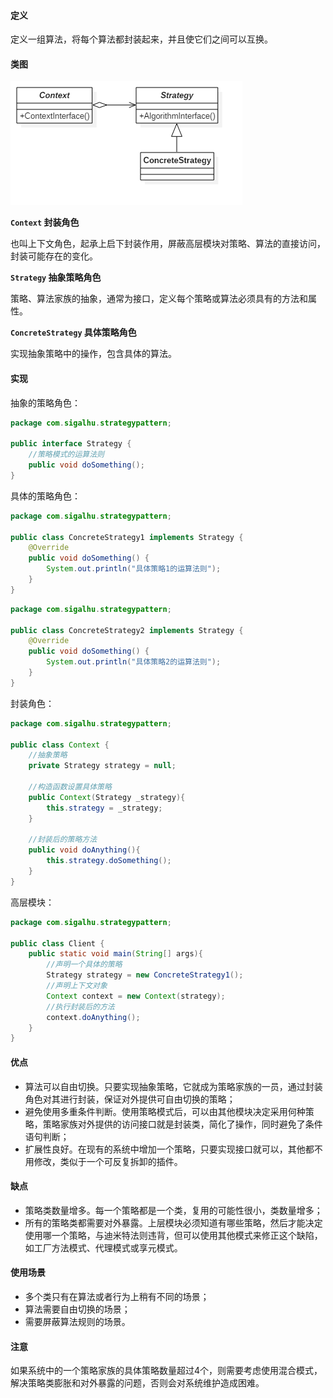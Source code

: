 #### 定义

定义一组算法，将每个算法都封装起来，并且使它们之间可以互换。

#### 类图

![](《设计模式之禅》读书笔记--(13)策略模式/1.png)

**`Context` 封装角色**

也叫上下文角色，起承上启下封装作用，屏蔽高层模块对策略、算法的直接访问，封装可能存在的变化。

**`Strategy` 抽象策略角色**

策略、算法家族的抽象，通常为接口，定义每个策略或算法必须具有的方法和属性。

**`ConcreteStrategy` 具体策略角色**

实现抽象策略中的操作，包含具体的算法。

#### 实现

抽象的策略角色：
```java
package com.sigalhu.strategypattern;

public interface Strategy {
    //策略模式的运算法则
    public void doSomething();
}
```
具体的策略角色：
```java
package com.sigalhu.strategypattern;

public class ConcreteStrategy1 implements Strategy {
    @Override
    public void doSomething() {
        System.out.println("具体策略1的运算法则");
    }
}
```
```java
package com.sigalhu.strategypattern;

public class ConcreteStrategy2 implements Strategy {
    @Override
    public void doSomething() {
        System.out.println("具体策略2的运算法则");
    }
}
```
封装角色：
```java
package com.sigalhu.strategypattern;

public class Context {
    //抽象策略
    private Strategy strategy = null;

    //构造函数设置具体策略
    public Context(Strategy _strategy){
        this.strategy = _strategy;
    }

    //封装后的策略方法
    public void doAnything(){
        this.strategy.doSomething();
    }
}
```
高层模块：
```java
package com.sigalhu.strategypattern;

public class Client {
    public static void main(String[] args){
        //声明一个具体的策略
        Strategy strategy = new ConcreteStrategy1();
        //声明上下文对象
        Context context = new Context(strategy);
        //执行封装后的方法
        context.doAnything();
    }
}
```

#### 优点

* 算法可以自由切换。只要实现抽象策略，它就成为策略家族的一员，通过封装角色对其进行封装，保证对外提供可自由切换的策略；
* 避免使用多重条件判断。使用策略模式后，可以由其他模块决定采用何种策略，策略家族对外提供的访问接口就是封装类，简化了操作，同时避免了条件语句判断；
* 扩展性良好。在现有的系统中增加一个策略，只要实现接口就可以，其他都不用修改，类似于一个可反复拆卸的插件。

#### 缺点

* 策略类数量增多。每一个策略都是一个类，复用的可能性很小，类数量增多；
* 所有的策略类都需要对外暴露。上层模块必须知道有哪些策略，然后才能决定使用哪一个策略，与迪米特法则违背，但可以使用其他模式来修正这个缺陷，如工厂方法模式、代理模式或享元模式。

#### 使用场景

* 多个类只有在算法或者行为上稍有不同的场景；
* 算法需要自由切换的场景；
* 需要屏蔽算法规则的场景。

#### 注意

如果系统中的一个策略家族的具体策略数量超过4个，则需要考虑使用混合模式，解决策略类膨胀和对外暴露的问题，否则会对系统维护造成困难。